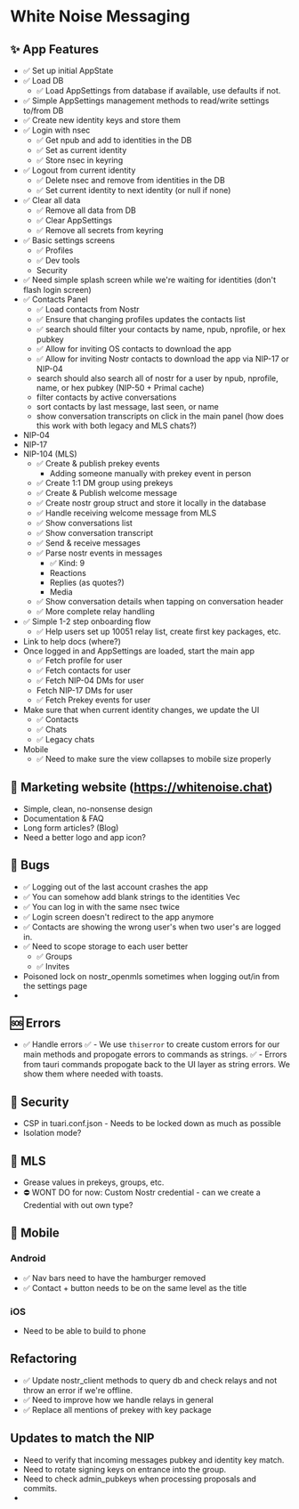# White Noise Messaging

## ✨ App Features

- ✅ Set up initial AppState
- ✅ Load DB
  - ✅ Load AppSettings from database if available, use defaults if not.
- ✅ Simple AppSettings management methods to read/write settings to/from DB
- ✅ Create new identity keys and store them
- ✅ Login with nsec
  - ✅ Get npub and add to identities in the DB
  - ✅ Set as current identity
  - ✅ Store nsec in keyring
- ✅ Logout from current identity
  - ✅ Delete nsec and remove from identities in the DB
  - ✅ Set current identity to next identity (or null if none)
- ✅ Clear all data
  - ✅ Remove all data from DB
  - ✅ Clear AppSettings
  - ✅ Remove all secrets from keyring
- ✅ Basic settings screens
  - ✅ Profiles
  - ✅ Dev tools
  - Security
- ✅ Need simple splash screen while we're waiting for identities (don't flash login screen)
- ✅ Contacts Panel
  - ✅ Load contacts from Nostr
  - ✅ Ensure that changing profiles updates the contacts list
  - ✅ search should filter your contacts by name, npub, nprofile, or hex pubkey
  - ✅ Allow for inviting OS contacts to download the app
  - ✅ Allow for inviting Nostr contacts to download the app via NIP-17 or NIP-04
  - search should also search all of nostr for a user by npub, nprofile, name, or hex pubkey (NIP-50 + Primal cache)
  - filter contacts by active conversations
  - sort contacts by last message, last seen, or name
  - show conversation transcripts on click in the main panel (how does this work with both legacy and MLS chats?)
- NIP-04
- NIP-17
- NIP-104 (MLS)
  - ✅ Create & publish prekey events
    - Adding someone manually with prekey event in person
  - ✅ Create 1:1 DM group using prekeys
  - ✅ Create & Publish welcome message
  - ✅ Create nostr group struct and store it locally in the database
  - ✅ Handle receiving welcome message from MLS
  - ✅ Show conversations list
  - ✅ Show conversation transcript
  - ✅ Send & receive messages
  - ✅ Parse nostr events in messages
    - ✅ Kind: 9
    - Reactions
    - Replies (as quotes?)
    - Media
  - ✅ Show conversation details when tapping on conversation header
  - ✅ More complete relay handling
- ✅ Simple 1-2 step onboarding flow
  - ✅ Help users set up 10051 relay list, create first key packages, etc.
- Link to help docs (where?)
- Once logged in and AppSettings are loaded, start the main app
  - ✅ Fetch profile for user
  - ✅ Fetch contacts for user
  - ✅ Fetch NIP-04 DMs for user
  - Fetch NIP-17 DMs for user
  - ✅ Fetch Prekey events for user
- Make sure that when current identity changes, we update the UI
  - ✅ Contacts
  - ✅ Chats
  - ✅ Legacy chats
- Mobile
  - ✅ Need to make sure the view collapses to mobile size properly

## 📑 Marketing website (https://whitenoise.chat)
  - Simple, clean, no-nonsense design
  - Documentation & FAQ
  - Long form articles? (Blog)
  - Need a better logo and app icon?

## 🐛 Bugs

- ✅ Logging out of the last account crashes the app
- ✅ You can somehow add blank strings to the identities Vec
- ✅ You can log in with the same nsec twice
- ✅ Login screen doesn't redirect to the app anymore
- ✅ Contacts are showing the wrong user's when two user's are logged in.
- ✅ Need to scope storage to each user better
  - ✅ Groups
  - ✅ Invites
- Poisoned lock on nostr_openmls sometimes when logging out/in from the settings page
- 

## 🆘 Errors

- ✅ Handle errors
  ✅ - We use `thiserror` to create custom errors for our main methods and propogate errors to commands as strings.
  ✅ - Errors from tauri commands propogate back to the UI layer as string errors. We show them where needed with toasts.

## 🔐 Security 

- CSP in tuari.conf.json - Needs to be locked down as much as possible
- Isolation mode?

## 💬 MLS

- Grease values in prekeys, groups, etc.
- ⛔ WONT DO for now: Custom Nostr credential - can we create a Credential with out own type? 


## 📱 Mobile

### Android

- ✅ Nav bars need to have the hamburger removed 
- ✅ Contact + button needs to be on the same level as the title

### iOS

- Need to be able to build to phone

## Refactoring

- ✅ Update nostr_client methods to query db and check relays and not throw an error if we're offline.
- ✅ Need to improve how we handle relays in general
- ✅ Replace all mentions of prekey with key package

## Updates to match the NIP

- Need to verify that incoming messages pubkey and identity key match.
- Need to rotate signing keys on entrance into the group. 
- Need to check admin_pubkeys when processing proposals and commits. 
- 